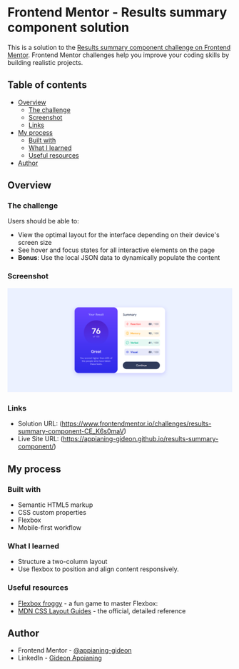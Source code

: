 # Frontend Mentor - Results summary component solution

This is a solution to the [Results summary component challenge on Frontend Mentor](https://www.frontendmentor.io/challenges/results-summary-component-CE_K6s0maV). Frontend Mentor challenges help you improve your coding skills by building realistic projects. 

## Table of contents

- [Overview](#overview)
  - [The challenge](#the-challenge)
  - [Screenshot](#screenshot)
  - [Links](#links)
- [My process](#my-process)
  - [Built with](#built-with)
  - [What I learned](#what-i-learned)
  - [Useful resources](#useful-resources)
- [Author](#author)



## Overview

### The challenge

Users should be able to:

- View the optimal layout for the interface depending on their device's screen size
- See hover and focus states for all interactive elements on the page
- **Bonus**: Use the local JSON data to dynamically populate the content

### Screenshot

![](./screenshot.jpg)



### Links

- Solution URL: (https://www.frontendmentor.io/challenges/results-summary-component-CE_K6s0maV)
- Live Site URL: (https://appianing-gideon.github.io/results-summary-component/)

## My process

### Built with

- Semantic HTML5 markup
- CSS custom properties
- Flexbox
- Mobile-first workflow

### What I learned
- Structure a two-column layout
- Use flexbox to position and align content responsively.




### Useful resources

- [Flexbox froggy](https://flexboxfroggy.com/) - a fun game to master Flexbox:
- [MDN CSS Layout Guides](https://developer.mozilla.org/en-US/docs/Learn/CSS/CSS_layout) - the official, detailed reference

## Author

- Frontend Mentor - [@appianing-gideon](https://www.frontendmentor.io/profile/appianing-gideon)
- LinkedIn - [Gideon Appianing](https://www.linkedin.com/in/gideon-appianing-9660b736b/?lipi=urn%3Ali%3Apage%3Ad_flagship3_feed%3BZGHzgn6kR%2BiFUn9PZmRATQ%3D%3D)

